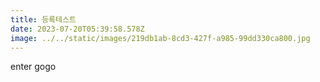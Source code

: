 ```yaml
---
title: 등록테스트
date: 2023-07-20T05:39:58.578Z
image: ../../static/images/219db1ab-8cd3-427f-a985-99dd330ca800.jpg
---
```

e﻿nter gogo